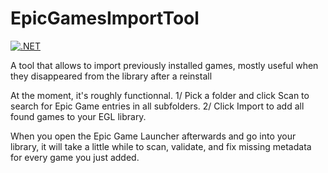 # EpicGamesImportTool
[![.NET](https://github.com/Letoonik/EpicGamesImportTool/actions/workflows/dotnet.yml/badge.svg)](https://github.com/Letoonik/EpicGamesImportTool/actions/workflows/dotnet.yml)

A tool that allows to import previously installed games, mostly useful when they disappeared from the library after a reinstall

At the moment, it's roughly functionnal.
1/ Pick a folder and click Scan to search for Epic Game entries in all subfolders.
2/ Click Import to add all found games to your EGL library.

When you open the Epic Game Launcher afterwards and go into your library, it will take a little while to scan, validate, and fix missing metadata for every game you just added.
